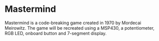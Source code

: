 # Mastermind
Mastermind is a code-breaking game created in 1970 by Mordecai Meirowitz. The game will be recreated using a MSP430, a potentiometer, RGB LED, onboard button and 7-segment display.
